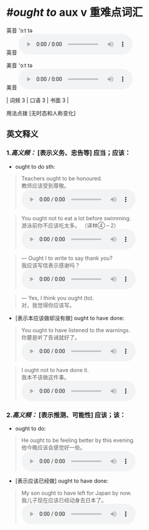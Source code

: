 # ***\#ought to*** aux v  重难点词汇
英音 'ɔːt tə  
英音
<audio src="./media/ought to-B.aac" controls="controls"></audio>

美音 'ɔːt tə  
美音
<audio src="./media/ought to.aac" controls="controls"></audio>



| 词频 3 | 口语 3 | 书面 3 |  

用法点拨  [无时态和人称变化]

英文释义
---
### 1.*高义频：* **[表示义务、忠告等] 应当；应该：**  

- ought to do sth:

 > Teachers ought to be honoured.  
 > 教师应该受到尊敬。    
<audio src="./media/ought to-1.aac" controls="controls"></audio>

 > You ought not to eat a lot before swimming.  
 > 游泳前你不应该吃太多。  （译林④ – 2）  
<audio src="./media/ought to-2.aac" controls="controls"></audio>

 > — Ought I to write to say thank you?  
 > 我应该写信表示感谢吗？    
<audio src="./media/ought to-3.aac" controls="controls"></audio>

 > — Yes, I think you ought (to).  
 > 对，我觉得你应该写。    

- [表示本应该做却没有做] ought to have done:

 > You ought to have listened to the warnings.  
 > 你要是听了告诫就好了。    
<audio src="./media/ought to-4.aac" controls="controls"></audio>

 > I ought not to have done it.  
 > 我本不该做这件事。    
<audio src="./media/ought to-5.aac" controls="controls"></audio>

### 2.*高义频：* **[表示推测、可能性] 应该；该：**  

- ought to do:

 > He ought to be feeling better by this evening.  
 > 他今晚应该会感觉好一些。    
<audio src="./media/ought to-6.aac" controls="controls"></audio>

- [表示应该已经做] ought to have done:

 > My son ought to have left for Japan by now.  
 > 我儿子现在应该已经动身去日本了。    
<audio src="./media/ought to-7.aac" controls="controls"></audio>


